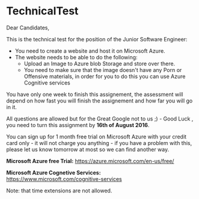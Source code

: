 # TechnicalTest

Dear Candidates, 

This is the technical test for the position of the Junior Software Engineer:

- You need to create a website and host it on Microsoft Azure. 
- The website needs to be able to do the following:
  - Upload an Image to Azure blob Storage and store over there.
  - You need to make sure that the image doesn't have any Porn or Offensive materials, in order for you to do this you can use Azure Cognitive services 

You have only one week to finish this assignement, the assessment will depend on how fast you will finish the assignement and how far you will go in it.

All questions are allowed but for the Great Google not to us ;) - Good Luck , you need to turn this assignment by <b>16th of August 2016</b>.

You can sign up for 1 month free trial on Microsoft Azure with your credit card only - it will not charge you anything - if you have a problem with this, please let us know tomorrow at most so we can find another way.

<b>Microsoft Azure free Trial:</b> https://azure.microsoft.com/en-us/free/

<b>Microsoft Azure Cognetive Services:</b> https://www.microsoft.com/cognitive-services


Note: that time extensions are not allowed.
